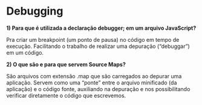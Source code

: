 # Debugging

**1) Para que é utilizada a declaração debugger; em um arquivo JavaScript?**

Pra criar um breakpoint (um ponto de pausa) no código em tempo de execução. Facilitando o trabalho de realizar uma depuração (“debuggar”) em um código.

**2) O que são e para que servem Source Maps?**

São arquivos com extensão .map que são carregados ao depurar uma aplicação. Servem como uma “ponte” entre o arquivo minificado (da aplicação) e o código fonte, auxiliando na depuração e nos possibilitando verificar diretamente o código que escrevemos.